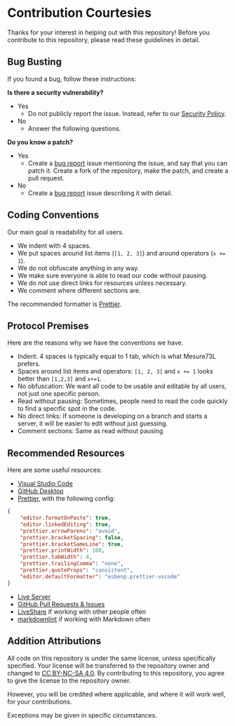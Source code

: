 # Contribution Courtesies

Thanks for your interest in helping out with this repository! Before you contribute to this repository, please read these guidelines in detail.

## Bug Busting

If you found a bug, follow these instructions:

**Is there a security vulnerability?**

- Yes
  - Do not publicly report the issue. Instead, refer to our [Security Policy](https://github.com/Mesure73L/mesure.x10.mx/blob/main/.github/SECURITY.md).
- No
  - Answer the following questions.

**Do you know a patch?**

- Yes
  - Create a [bug report](https://github.com/Mesure73L/mesure.x10.mx/issues/new?assignees=&labels=bug&projects=&template=1-bug-report.yml) issue mentioning the issue, and say that you can patch it. Create a fork of the repository, make the patch, and create a pull request.
- No
  - Create a [bug report](https://github.com/Mesure73L/mesure.x10.mx/issues/new?assignees=&labels=bug&projects=&template=1-bug-report.yml) issue describing it with detail.

## Coding Conventions

Our main goal is readability for all users.

- We indent with 4 spaces.
- We put spaces around list items (`[1, 2, 3]`) and around operators (`x += 1`).
- We do not obfuscate anything in any way.
- We make sure everyone is able to read our code without pausing.
- We do not use direct links for resources unless necessary.
- We comment where different sections are.

The recommended formatter is [Prettier](https://prettier.io/).

## Protocol Premises

Here are the reasons why we have the conventions we have.

- Indent: 4 spaces is typically equal to 1 tab, which is what Mesure73L prefers.
- Spaces around list items and operators: `[1, 2, 3]` and `x += 1` looks better than `[1,2,3]` and `x+=1`.
- No obfuscation: We want all code to be usable and editable by all users, not just one specific person.
- Read without pausing: Sometimes, people need to read the code quickly to find a specific spot in the code.
- No direct links: If someone is developing on a branch and starts a server, it will be easier to edit without just guessing.
- Comment sections: Same as read without pausing

## Recommended Resources

Here are some useful resources:

- [Visual Studio Code](https://visualstudio.microsoft.com/downloads/)
- [GitHub Desktop](https://desktop.github.com/)
- [Prettier](https://marketplace.visualstudio.com/items?itemName=esbenp.prettier-vscode), with the following config:

```json
{
    "editor.formatOnPaste": true,
    "editor.linkedEditing": true,
    "prettier.arrowParens": "avoid",
    "prettier.bracketSpacing": false,
    "prettier.bracketSameLine": true,
    "prettier.printWidth": 100,
    "prettier.tabWidth": 4,
    "prettier.trailingComma": "none",
    "prettier.quoteProps": "consistent",
    "editor.defaultFormatter": "esbenp.prettier-vscode"
}
```

- [Live Server](https://marketplace.visualstudio.com/items?itemName=ritwickdey.LiveServer)
- [GitHub Pull Requests & Issues](https://marketplace.visualstudio.com/items?itemName=GitHub.vscode-pull-request-github)
- [LiveShare](https://marketplace.visualstudio.com/items?itemName=MS-vsliveshare.vsliveshare) if working with other people often
- [markdownlint](https://marketplace.visualstudio.com/items?itemName=DavidAnson.vscode-markdownlint) if working with Markdown often

## Addition Attributions

All code on this repository is under the same license, unless specifically specified. Your license will be transferred to the repository owner and changed to [CC BY-NC-SA 4.0](https://creativecommons.org/licenses/by-nc-sa/4.0/deed.en). By contributing to this repository, you agree to give the license to the repository owner.

However, you will be credited where applicable, and where it will work well, for your contributions.

Exceptions may be given in specific circumstances.
